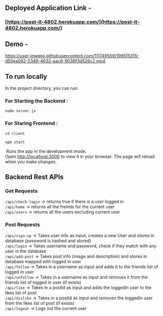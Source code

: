 ## Deployed Application Link -

### [https://post-it-4802.herokuapp.com/](https://post-it-4802.herokuapp.com/)

## Demo -

https://user-images.githubusercontent.com/111749559/199515315-d50ea082-2349-4632-aac6-9036f3d526c2.mp4

## To run locally

In the project directory, you can run:

### For Starting the Backend :

`node server.js`

### For Staring Frontend :

`cd client`

`npm start`

​
Runs the app in the development mode.\
Open [http://localhost:3000](http://localhost:3000) to view it in your browser.
The page will reload when you make changes.

## Backend Rest APIs

### Get Requests

`/api/check-login` -> returns true if there is a user logged in\
`/api/home` -> returns all the freinds for the current user\
`/api/users` -> returns all the users excluding current user

### Post Requests

`/api/sign-up` -> Takes user info as input, creates a new User and stores in database (password is hashed and stored)\
`/api/login` -> Takes username and password, check if they match with any user in the database\
`/api/add-post` -> Takes post info (image and description) and stores in database mapped with logged in user\
`/api/follow` -> Takes in a username as input and adds it to the friends list of logged in user\
`/api/unfollow` -> Takes in a username as input and removes it from the friends list of logged in user (if exists)\
`/api/like` -> Takes in a postId as input and adds the loggedIn user to the likes list of post\
`/api/dislike` -> Takes in a postId as input and removes the loggedIn user from the likes list of post (if exists)\
`/api/logout` -> Logs out the current user
